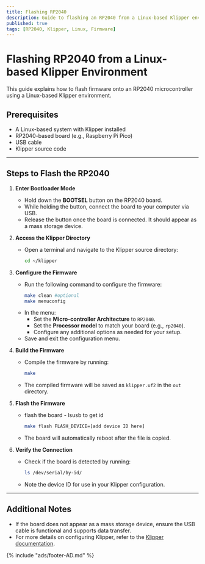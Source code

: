 ```yaml
---
title: Flashing RP2040
description: Guide to flashing an RP2040 from a Linux-based Klipper environment
published: true
tags: [RP2040, Klipper, Linux, Firmware]
---
```


# Flashing RP2040 from a Linux-based Klipper Environment

This guide explains how to flash firmware onto an RP2040 microcontroller using a Linux-based Klipper environment.

## Prerequisites

- A Linux-based system with Klipper installed
- RP2040-based board (e.g., Raspberry Pi Pico)
- USB cable
- Klipper source code

---

## Steps to Flash the RP2040

1. **Enter Bootloader Mode**
   - Hold down the **BOOTSEL** button on the RP2040 board.
   - While holding the button, connect the board to your computer via USB.
   - Release the button once the board is connected. It should appear as a mass storage device.

2. **Access the Klipper Directory**
   - Open a terminal and navigate to the Klipper source directory:
     ```bash
     cd ~/klipper
     ```

3. **Configure the Firmware**
   - Run the following command to configure the firmware:
     ```bash
     make clean #optional
     make menuconfig
     ```
   - In the menu:
     - Set the **Micro-controller Architecture** to `RP2040`.
     - Set the **Processor model** to match your board (e.g., `rp2040`).
     - Configure any additional options as needed for your setup.
   - Save and exit the configuration menu.

4. **Build the Firmware**
   - Compile the firmware by running:
     ```bash
     make
     ```
   - The compiled firmware will be saved as `klipper.uf2` in the `out` directory.

5. **Flash the Firmware**
   - flash the board - lsusb to get id
     ```bash
     make flash FLASH_DEVICE=[add device ID here]
     ```
   - The board will automatically reboot after the file is copied.

6. **Verify the Connection**
   - Check if the board is detected by running:
     ```bash
     ls /dev/serial/by-id/
     ```
   - Note the device ID for use in your Klipper configuration.

---

## Additional Notes

- If the board does not appear as a mass storage device, ensure the USB cable is functional and supports data transfer.
- For more details on configuring Klipper, refer to the [Klipper documentation](https://www.klipper3d.org/).

{% include "ads/footer-AD.md" %}
